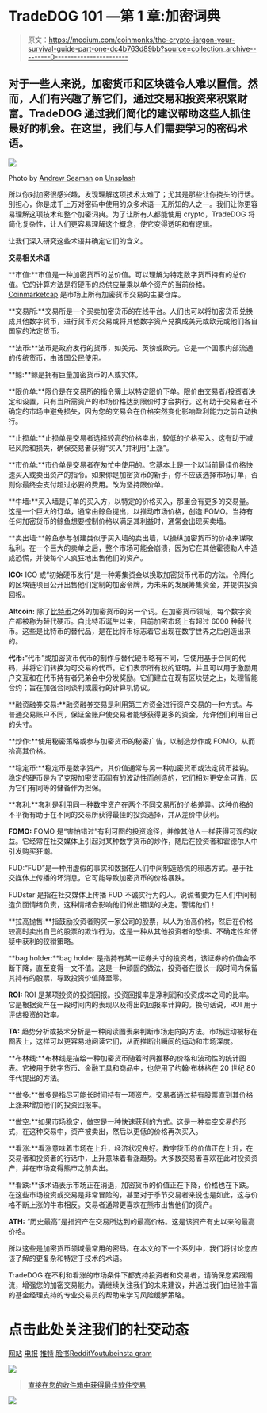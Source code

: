# TradeDOG 101 —第 1 章:加密词典

> 原文：<https://medium.com/coinmonks/the-crypto-jargon-your-survival-guide-part-one-dc4b763d89bb?source=collection_archive---------0----------------------->

## 对于一些人来说，加密货币和区块链令人难以置信。然而，人们有兴趣了解它们，通过交易和投资来积累财富。TradeDOG 通过我们简化的建议帮助这些人抓住最好的机会。在这里，我们与人们需要学习的密码术语。

![](img/46637702208427f274f5b97718db84e2.png)

Photo by [Andrew Seaman](https://unsplash.com/@amseaman?utm_source=unsplash&utm_medium=referral&utm_content=creditCopyText) on [Unsplash](https://unsplash.com/s/photos/letters?utm_source=unsplash&utm_medium=referral&utm_content=creditCopyText)

所以你对加密很感兴趣，发现理解这项技术太难了；尤其是那些让你挠头的行话。别担心，你是成千上万对密码中使用的众多术语一无所知的人之一。我们让你更容易理解这项技术和整个加密词典。为了让所有人都能使用 crypto，TradeDOG 将简化复杂性，让人们更容易理解这个概念，使它变得透明和有逻辑。

让我们深入研究这些术语并确定它们的含义。

**交易相关术语**

**市值:**市值是一种加密货币的总价值。可以理解为特定数字货币持有的总价值。它的计算方法是将硬币的总供应量乘以单个资产的当前价格。 [Coinmarketcap](http://coinmarketcap.com) 是市场上所有加密货币交易的主要仓库。

**交易所:**交易所是一个买卖加密货币的在线平台。人们也可以将加密货币兑换成其他数字货币，进行货币对交易或将其他数字资产兑换成美元或欧元或他们各自国家的法定货币。

**法币:**法币是政府发行的货币，如美元、英镑或欧元。它是一个国家内部流通的传统货币，由该国公民使用。

**鲸:**鲸是拥有巨量加密货币的人或实体。

**限价单:**限价是在交易所的指令簿上以特定限价下单。限价由交易者/投资者决定和设置，只有当所需资产的市场价格达到限价时才会执行。这有助于交易者在不确定的市场中避免损失，因为您的交易会在价格突然变化影响盈利能力之前自动执行。

**止损单:**止损单是交易者选择较高的价格卖出，较低的价格买入。这有助于减轻风险和损失，确保交易者获得“买入”并利用“上涨”。

**市价单:**市价单是交易者在匆忙中使用的。它基本上是一个以当前最佳价格快速买入或卖出资产的指令。如果你是加密货币的新手，你不应该选择市场订单，否则你最终会支付超过必要的费用。改为坚持限价单。

**牛墙:**买入墙是订单的买入方，以特定的价格买入，那里会有更多的交易量。这是一个巨大的订单，通常由鲸鱼提出，以推动市场价格，创造 FOMO。当持有任何加密货币的鲸鱼想要控制价格以满足其利益时，通常会出现买卖墙。

**卖出墙:**鲸鱼参与创建类似于买入墙的卖出墙，以操纵加密货币的价格来谋取私利。在一个巨大的卖单之后，整个市场可能会崩溃，因为它在其他霍德勒人中造成恐慌，并使每个人疯狂地出售他们的资产。

**ICO:** ICO 或“初始硬币发行”是一种筹集资金以换取加密货币代币的方法。令牌化的区块链项目公开出售他们定制的加密令牌，为未来的发展筹集资金，并提供投资回报。

**Altcoin:** 除了[比特币](https://blog.coincodecap.com/tag/bitcoin/)之外的加密货币的另一个词。在加密货币领域，每个数字资产都被称为替代硬币。自比特币诞生以来，目前加密市场上有超过 6000 种替代币。这些是比特币的替代品，是在比特币标志着它出现在数字世界之后创造出来的。

**代币:**“代币”或加密货币代币的制作与替代硬币略有不同，它使用基于合同的代码，并将它们转换为可交易的代币。它们表示所有权的证明，并且可以用于激励用户交互和在代币持有者兄弟会中分发奖励。它们建立在现有区块链之上，处理智能合约；旨在加强合同谈判或履行的计算机协议。

**融资融券交易:**融资融券交易是利用第三方资金进行资产交易的一种方式。与普通交易账户不同，保证金账户使交易者能够获得更多的资金，允许他们利用自己的头寸。

**炒作:**使用秘密策略或参与加密货币的秘密广告，以制造炒作或 FOMO，从而抬高其价格。

**稳定币:**稳定币是数字资产，其价值通常与另一种加密货币或法定货币挂钩。稳定的硬币是为了克服加密货币固有的波动性而创造的，它们相对更安全可靠，因为它们有同等的储备作为担保。

**套利:**套利是利用同一种数字资产在两个不同交易所的价格差异。这种价格的不平衡有助于在不同的交易所获得最佳的投资选择，并从差价中获利。

**FOMO:** FOMO 是“害怕错过”有利可图的投资途径，并像其他人一样获得可观的收益。它经常在社交媒体上引起对某种数字货币的炒作，随后在投资者和霍德尔人中引发购买狂潮。

FUD:“FUD”是一种用虚假的事实和数据在人们中间制造恐慌的邪恶方式。基于社交媒体上传播的坏消息，它可能导致加密货币的价格暴跌。

FUDster 是指在社交媒体上传播 FUD 不诚实行为的人。说谎者要为在人们中间制造负面情绪负责，这种情绪会影响他们做出错误的决定。警惕他们！

**拉高抛售:**指鼓励投资者购买一家公司的股票，以人为抬高价格，然后在价格较高时卖出自己的股票的欺诈行为。这是一种从其他投资者的恐惧、不确定性和怀疑中获利的狡猾策略。

**bag holder:**bag holder 是指持有某一证券头寸的投资者，该证券的价值会不断下降，直至变得一文不值。这是一种顽固的做法，投资者在很长一段时间内保留其持有的股票，导致投资价值降至零。

**ROI:** ROI 是某项投资的投资回报。投资回报率是净利润和投资成本之间的比率。它是根据资产在一段时间内的表现以及得出的回报率计算的。换句话说，ROI 用于评估投资的效率。

**TA:** 趋势分析或技术分析是一种阅读图表来判断市场走向的方法。市场运动被标在图表上，这样可以更容易地阅读它们，从而推断出瞬间的运动和市场深度。

**布林线:**布林线是描绘一种加密货币随着时间推移的价格和波动性的统计图表。它被用于数字货币、金融工具和商品中，也使用了约翰·布林格在 20 世纪 80 年代提出的方法。

**做多:**做多是指尽可能长时间持有一项资产。交易者通过持有股票直到其价格上涨来增加他们的投资回报率。

**做空:**如果市场稳定，做空是一种快速获利的方式。这是一种卖空交易的形式，在这种交易中，资产被卖出，然后以更低的价格再次买入。

**看涨:**看涨意味着市场在上升，经济状况良好。数字货币的价值正在上升，在交易者和投资者的行话中，上升意味着看涨趋势。大多数交易者喜欢在此时投资资产，并在市场变得熊市之前卖出。

**看跌:**该术语表示市场正在消退，加密货币的价值正在下降，价格也在下跌。在这些市场投资或交易是非常冒险的，甚至对于季节交易者来说也是如此，这与价格不断上涨的牛市相反。交易者通常更喜欢在熊市出售他们的资产。

**ATH:** “历史最高”是指资产在交易所达到的最高价格。这是该资产有史以来的最高价格。

所以这些是加密货币领域最常用的密码。在本文的下一个系列中，我们将讨论您应该了解的更复杂和特定于技术的术语。

TradeDOG 在不利和看涨的市场条件下都支持投资者和交易者，请确保您紧跟潮流，增强您的加密交易能力。请继续关注我们的未来建议，并通过我们由经验丰富的基金经理支持的专业交易员的帮助来学习风险缓解策略。

# 点击此处关注我们的社交动态

[网站](http://tradedog.io/) [电报](https://t.me/tradedog) [推特](https://twitter.com/TradeDOG1) [脸书](https://www.facebook.com/TradeDOG1)[Reddit](https://www.reddit.com/user/trade_dog/)[Youtube](https://www.youtube.com/channel/UCtBBY1W-zC6xkcij76zY2rw)[insta gram](https://www.instagram.com/tradedog1/)

![](img/e9dbce386c4f90837b5db529a4c87766.png)

> [直接在您的收件箱中获得最佳软件交易](https://coincodecap.com/?utm_source=coinmonks)

[![](img/7c0b3dfdcbfea594cc0ae7d4f9bf6fcb.png)](https://coincodecap.com/?utm_source=coinmonks)
